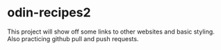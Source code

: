 # odin-recipes2

This project will show off some links to other websites and basic styling. Also practicing github pull and push requests.